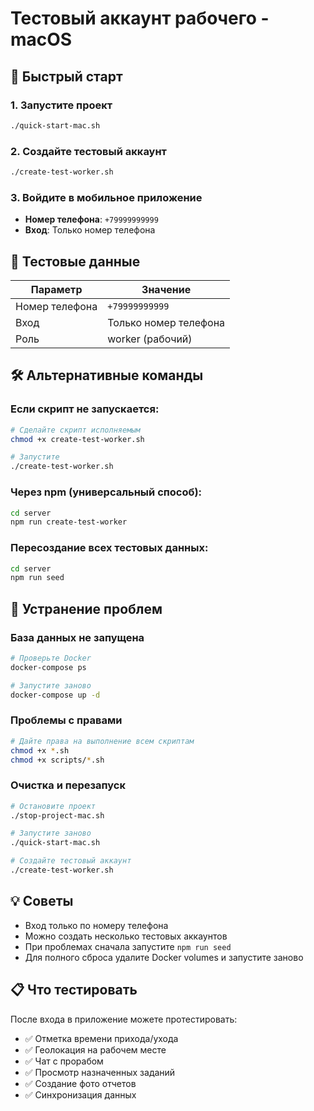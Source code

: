 # Тестовый аккаунт рабочего - macOS

## 🚀 Быстрый старт

### 1. Запустите проект
```bash
./quick-start-mac.sh
```

### 2. Создайте тестовый аккаунт
```bash
./create-test-worker.sh
```

### 3. Войдите в мобильное приложение
- **Номер телефона**: `+79999999999`
- **Вход**: Только номер телефона

## 📱 Тестовые данные

| Параметр | Значение |
|----------|----------|
| Номер телефона | `+79999999999` |
| Вход | Только номер телефона |
| Роль | worker (рабочий) |

## 🛠️ Альтернативные команды

### Если скрипт не запускается:
```bash
# Сделайте скрипт исполняемым
chmod +x create-test-worker.sh

# Запустите
./create-test-worker.sh
```

### Через npm (универсальный способ):
```bash
cd server
npm run create-test-worker
```

### Пересоздание всех тестовых данных:
```bash
cd server
npm run seed
```

## 🔧 Устранение проблем

### База данных не запущена
```bash
# Проверьте Docker
docker-compose ps

# Запустите заново
docker-compose up -d
```

### Проблемы с правами
```bash
# Дайте права на выполнение всем скриптам
chmod +x *.sh
chmod +x scripts/*.sh
```

### Очистка и перезапуск
```bash
# Остановите проект
./stop-project-mac.sh

# Запустите заново
./quick-start-mac.sh

# Создайте тестовый аккаунт
./create-test-worker.sh
```

## 💡 Советы

- Вход только по номеру телефона
- Можно создать несколько тестовых аккаунтов
- При проблемах сначала запустите `npm run seed`
- Для полного сброса удалите Docker volumes и запустите заново

## 📋 Что тестировать

После входа в приложение можете протестировать:

- ✅ Отметка времени прихода/ухода
- ✅ Геолокация на рабочем месте
- ✅ Чат с прорабом
- ✅ Просмотр назначенных заданий
- ✅ Создание фото отчетов
- ✅ Синхронизация данных 